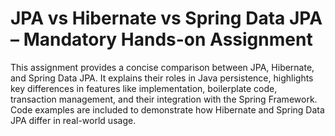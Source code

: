 # JPA vs Hibernate vs Spring Data JPA – Mandatory Hands-on Assignment

This assignment provides a concise comparison between JPA, Hibernate, and Spring Data JPA. 
It explains their roles in Java persistence, highlights key differences in features like implementation, boilerplate code, transaction management, and their 
integration with the Spring Framework. 
Code examples are included to demonstrate how Hibernate and Spring Data JPA differ in real-world usage.
